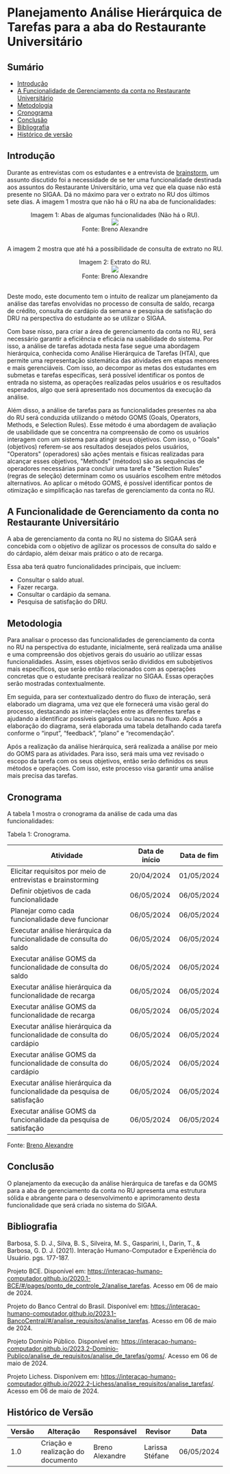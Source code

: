# Planejamento Análise Hierárquica de Tarefas para a aba do Restaurante Universitário
## Sumário
* [Introdução](#Introdução)
* [A Funcionalidade de Gerenciamento da conta no Restaurante Universitário](#A-Funcionalidade-de-Gerenciamento-da-conta-no-Restaurante-Universitário)
* [Metodologia](#Metodologia)
* [Cronograma](#Cronograma)
* [Conclusão](#Conclusão)
* [Bibliografia](#Bibliografia)
* [Histórico de versão](#Histórico-de-versão)

## Introdução
Durante as entrevistas com os estudantes e a entrevista de [brainstorm](https://github.com/Interacao-Humano-Computador/2024.1-SIGAA/blob/main/docs/IdentificacaoNecessidadesUsuario/ExecBrainstorm.md), 
um assunto discutido foi a necessidade de se ter uma funcionalidade destinada aos assuntos do Restaurante Universitário, uma vez que ela quase não está presente no SIGAA. 
Dá no máximo para ver o extrato no RU dos últimos sete dias. A imagem 1 mostra que não há o RU na aba de funcionalidades:

<div align="center">
    Imagem 1: Abas de algumas funcionalidades (Não há o RU).
    <br>
    <img src="https://github.com/Interacao-Humano-Computador/2024.1-SIGAA/blob/main/assets/abasSIGAA.png">
    <br>
     Fonte: Breno Alexandre
    <br>
</div>

##  

A imagem 2 mostra que até há a possibilidade de consulta de extrato no RU.

<div align="center">
    Imagem 2: Extrato do RU.
    <br>
    <img src="https://github.com/Interacao-Humano-Computador/2024.1-SIGAA/blob/main/assets/extratoRU.jpeg">
    <br>
     Fonte: Breno Alexandre
    <br>
</div>

##  

Deste modo, este documento tem o intuito de realizar um planejamento da análise das tarefas envolvidas no processo de consulta de saldo, recarga de crédito, consulta de cardápio da semana
e pesquisa de satisfação do DRU na perspectiva do estudante ao se utilizar o SIGAA.

Com base nisso, para criar a área de gerenciamento da conta no RU, será necessário garantir a eficiência e eficácia na usabilidade do sistema. 
Por isso, a análise de tarefas adotada nesta fase segue uma abordagem hierárquica, conhecida como Análise Hierárquica de Tarefas (HTA), que permite uma representação sistemática das atividades 
em etapas menores e mais gerenciáveis. Com isso, ao decompor as metas dos estudantes em submetas e tarefas específicas, será possível identificar os pontos de entrada no sistema, as operações 
realizadas pelos usuários e os resultados esperados, algo que será apresentado nos documentos da execução da análise.

Além disso, a análise de tarefas para as funcionalidades presentes na aba do RU será conduzida utilizando o método GOMS (Goals, Operators, Methods, e Selection Rules). 
Esse método é uma abordagem de avaliação de usabilidade que se concentra na compreensão de como os usuários interagem com um sistema para atingir seus objetivos. 
Com isso, o "Goals" (objetivos) referem-se aos resultados desejados pelos usuários, "Operators" (operadores) são ações mentais e físicas realizadas para alcançar esses objetivos, 
"Methods" (métodos) são as sequências de operadores necessárias para concluir uma tarefa e "Selection Rules" (regras de seleção) determinam como os usuários escolhem entre métodos alternativos. 
Ao aplicar o método GOMS, é possível identificar pontos de otimização e simplificação nas tarefas de gerenciamento da conta no RU.

## A Funcionalidade de Gerenciamento da conta no Restaurante Universitário
A aba de gerenciamento da conta no RU no sistema do SIGAA será concebida com o objetivo de agilizar os processos de consulta do saldo e do cárdapio, além deixar mais prático o ato de recarga.

Essa aba terá quatro funcionalidades principais, que incluem:

- Consultar o saldo atual.
- Fazer recarga.
- Consultar o cardápio da semana.
- Pesquisa de satisfação do DRU.

## Metodologia

Para analisar o processo das funcionalidades de gerenciamento da conta no RU na perspectiva do estudante, inicialmente, será realizada uma análise e uma compreensão dos objetivos gerais do usuário ao utilizar essas funcionalidades. Assim, esses objetivos serão divididos em subobjetivos mais específicos, que serão então relacionados com as operações concretas que o estudante precisará realizar no SIGAA. Essas operações serão mostradas contextualmente.

Em seguida, para ser contextualizado dentro do fluxo de interação, será elaborado um diagrama, uma vez que ele fornecerá uma visão geral do processo, destacando as inter-relações entre as diferentes tarefas e ajudando a identificar possíveis gargalos ou lacunas no fluxo. Após a elaboração do diagrama, será elaborada uma tabela detalhando cada tarefa conforme o “input”, “feedback”, “plano” e “recomendação”.

Após a realização da análise hierárquica, será realizada a análise por meio do GOMS para as atividades. Para isso, será mais uma vez revisado o escopo da tarefa com os seus objetivos, então serão definidos os seus métodos e operações. Com isso, este processo visa garantir uma análise mais precisa das tarefas.

## Cronograma
A tabela 1 mostra o cronograma da análise de cada uma das funcionalidades:

Tabela 1: Cronograma.

| Atividade                                                                | Data de início | Data de fim |
| ------------------------------------------------------------------------ | -------------- | ----------- |
| Elicitar requisitos por meio de entrevistas e brainstorming              | 20/04/2024     | 01/05/2024  |
| Definir objetivos de cada funcionalidade                                 | 06/05/2024     | 06/05/2024  |
| Planejar como cada funcionalidade deve funcionar                         | 06/05/2024     | 06/05/2024  |
| Executar análise hierárquica da funcionalidade de consulta do saldo      | 06/05/2024     | 06/05/2024  |
| Executar análise GOMS da funcionalidade de consulta do saldo             | 06/05/2024     | 06/05/2024  |
| Executar análise hierárquica da funcionalidade de recarga                | 06/05/2024     | 06/05/2024  |
| Executar análise GOMS da funcionalidade de recarga                       | 06/05/2024     | 06/05/2024  |
| Executar análise hierárquica da funcionalidade de consulta do cardápio   | 06/05/2024     | 06/05/2024  |
| Executar análise GOMS da funcionalidade de consulta do cardápio          | 06/05/2024     | 06/05/2024  |
| Executar análise hierárquica da funcionalidade da pesquisa de satisfação | 06/05/2024     | 06/05/2024  |
| Executar análise GOMS da funcionalidade da pesquisa de satisfação        | 06/05/2024     | 06/05/2024  |

Fonte: [Breno Alexandre](https://github.com/brenoalexandre0)

## Conclusão
O planejamento da execução da análise hierárquica de tarefas e da GOMS para a aba de gerenciamento da conta no RU apresenta uma estrutura sólida e abrangente para o desenvolvimento e aprimoramento desta funcionalidade que será criada no sistema do SIGAA.

## Bibliografia

Barbosa, S. D. J., Silva, B. S., Silveira, M. S., Gasparini, I., Darin, T., & Barbosa, G. D. J. (2021). Interação Humano-Computador e Experiência do Usuário. pgs. 177-187.

Projeto BCE. Disponível em: <https://interacao-humano-computador.github.io/2020.1-BCE/#/pages/ponto_de_controle_2/analise_tarefas>. Acesso em 06 de maio de 2024.

Projeto do Banco Central do Brasil. Disponível em: <https://interacao-humano-computador.github.io/2023.1-BancoCentral/#/analise_requisitos/analise_tarefas>. Acesso em 06 de maio de 2024.
   
Projeto Domínio Público. Disponível em: <https://interacao-humano-computador.github.io/2023.2-Dominio-Publico/analise_de_requisitos/analise_de_tarefas/goms/>. Acesso em 06 de maio de 2024.
   
Projeto Lichess. Disponívem em: <https://interacao-humano-computador.github.io/2022.2-Lichess/analise_requisitos/analise_tarefas/>. Acesso em 06 de maio de 2024.

## Histórico de Versão
| Versão | Alteração                         | Responsável     | Revisor | Data       |
| ------ | --------------------------------- | --------------- | ------- | ---------- |
| 1.0    | Criação e realização do documento | Breno Alexandre | Larissa Stéfane  | 06/05/2024 |

